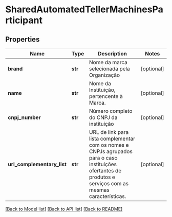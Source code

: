 # SharedAutomatedTellerMachinesParticipant

## Properties
Name | Type | Description | Notes
------------ | ------------- | ------------- | -------------
**brand** | **str** | Nome da marca selecionada pela Organização | [optional] 
**name** | **str** | Nome da Instituição, pertencente à Marca. | [optional] 
**cnpj_number** | **str** | Número completo do CNPJ da instituição | [optional] 
**url_complementary_list** | **str** | URL de link para lista complementar com os nomes e CNPJs agrupados para o caso instituições ofertantes de produtos e serviços com as mesmas características.  | [optional] 

[[Back to Model list]](../README.md#documentation-for-models) [[Back to API list]](../README.md#documentation-for-api-endpoints) [[Back to README]](../README.md)

